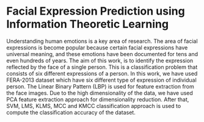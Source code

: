 # Facial Expression Prediction using Information Theoretic Learning

Understanding human emotions is a key area of research. The area of facial expressions is become popular because certain
facial expressions have universal meaning, and these emotions have been documented for tens and even hundreds of years.
The aim of this work, is to identify the expression reflected by the face of a single person. This is a classification problem that consists of six different expressions of a person. In this work, we have used FERA-2013 dataset which have six different type of expression of individual person. The Linear Binary Pattern (LBP) is used for feature extraction from the face images. Due to the high dimensionality of the data, we have used PCA feature extraction approach for dimensionality reduction. After that, SVM, LMS, KLMS, MCC and KMCC classification approach is used to compute the classification accuracy of the dataset.
